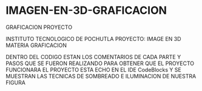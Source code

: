 # IMAGEN-EN-3D-GRAFICACION
GRAFICACION PROYECTO

INSTITUTO TECNOLOGICO DE POCHUTLA
PROYECTO: IMAGE EN 3D       
MATERIA GRAFICACION 


DENTRO DEL CODIGO ESTAN LOS COMENTARIOS DE CADA PARTE Y PASOS QUE SE FUERON REALIZANDO PARA OBTENER QUE EL PROYECTO FUNCIONARA
EL PROYECTO ESTA ECHO EN EL IDE CodeBlocks Y SE MUESTRAN LAS TECNICAS DE SOMBREADO E ILUMINACION DE NUESTRA FIGURA


